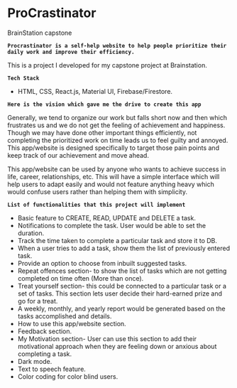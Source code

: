 # ProCrastinator
BrainStation capstone

**``Procrastinator is a self-help website to help people prioritize their daily work and improve their efficiency.``** 

This is a project I developed for my capstone project at Brainstation.

**``Tech Stack``**
-	HTML, CSS, React.js, Material UI, Firebase/Firestore.

**``Here is the vision which gave me the drive to create this app``**

Generally, we tend to organize our work but falls short now and then which frustrates us and we do not get the feeling of achievement and happiness. 
Though we may have done other important things efficiently, not completing the prioritized work on time leads us to feel guilty and annoyed. 
This app/website is designed specifically to target those pain points and keep track of our achievement and move ahead. 

This app/website can be used by anyone who wants to achieve success in life, career, relationships, etc. 
This will have a simple interface which will help users to adapt easily and would not feature anything heavy which would confuse users rather than helping them with simplicity.

**``List of functionalities that this project will implement``**
-	Basic feature to CREATE, READ, UPDATE and DELETE a task.
-	Notifications to complete the task. User would be able to set the duration.
-	Track the time taken to complete a particular task and store it to DB.
-	When a user tries to add a task, show them the list of previously entered task.
-	Provide an option to choose from inbuilt suggested tasks.
-	Repeat offences section- to show the list of tasks which are not getting completed on time often (More than once).
-	Treat yourself section- this could be connected to a particular task or a set of tasks.     This section lets user decide their hard-earned prize and go for a treat.
-	A weekly, monthly, and yearly report would be generated based on the tasks accomplished and details.
-	How to use this app/website section.
-	Feedback section.
-	My Motivation section- User can use this section to add their motivational approach when they are feeling down or anxious about completing a task.
-	Dark mode.
-	Text to speech feature.
-	Color coding for color blind users.



